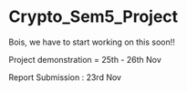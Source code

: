 # Crypto_Sem5_Project

Bois, we have to start working on this soon!!

Project demonstration = 25th - 26th Nov

Report Submission : 23rd Nov
